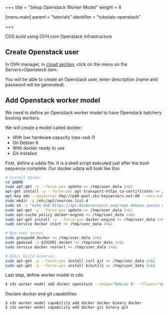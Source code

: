 +++
title = "Setup Openstack Worker Model"
weight = 4

[menu.main]
parent = "tutorials"
identifier = "tutorials-openstack"

+++

CDS build using OVH.com Openstack infrastructure

## Create Openstack user

In OVH manager, in [cloud section](https://www.ovh.com/manager/cloud), click on the menu on the *Servers>Openstack* item.

You will be able to create an Openstack user, enter description (name and password will be generated).

## Add Openstack worker model

We need to define an Openstack worker model to have Openstack hatchery booting workers.

We will create a model called docker:

 * With low hardware capacity (vps-ssd-1)
 * On Debian 8
 * With docker ready to use
 * Git installed

First, define a udata file. It is a shell script executed just after the boot sequence complete. Our docker udata will look like this:

```bash
# Install docker
cd $HOME
sudo apt-get -y --force-yes update >> /tmp/user_data 2>&1
apt-get install -y --force-yes apt-transport-https ca-certificates >> /tmp/user_data 2>&1
apt-key adv --keyserver hkp://p80.pool.sks-keyservers.net:80 --recv-keys 58118E89F3A912897C070ADBF76221572C52609D
sudo mkdir -p /etc/apt/sources.list.d
sudo sh -c "echo deb https://apt.dockerproject.org/repo debian-jessie main > /etc/apt/sources.list.d/docker.list"
sudo apt-get -y --force-yes update >> /tmp/user_data 2>&1
sudo apt-cache policy docker-engine >> /tmp/user_data 2>&1
sudo apt-get install -y --force-yes docker-engine >> /tmp/user_data 2>&1
sudo service docker start >> /tmp/user_data 2>&1

# Non-root access
sudo groupadd docker >> /tmp/user_data 2>&1
sudo gpasswd -a ${USER} docker >> /tmp/user_data 2>&1
sudo service docker restart >> /tmp/user_data 2>&1

# Basic build binaries
sudo apt-get -y --force-yes install curl git >> /tmp/user_data 2>&1
sudo apt-get -y --force-yes install binutils >> /tmp/user_data 2>&1
```

Last step, define worker model in cds:

```bash
$ cds worker model add docker openstack --image="Debian 8" --flavor="vps-ssd-1" --userdata="./docker.udata"
```

Declare docker and git capabilities
``` shell
$ cds worker model capability add docker docker binary docker
$ cds worker model capability add docker git binary git
```
